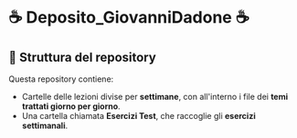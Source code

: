 # ☕️ Deposito_GiovanniDadone ☕️

## 📁 Struttura del repository

Questa repository contiene:

- Cartelle delle lezioni divise per **settimane**, con all'interno i file dei **temi trattati giorno per giorno**.
- Una cartella chiamata **Esercizi Test**, che raccoglie gli **esercizi settimanali**.
